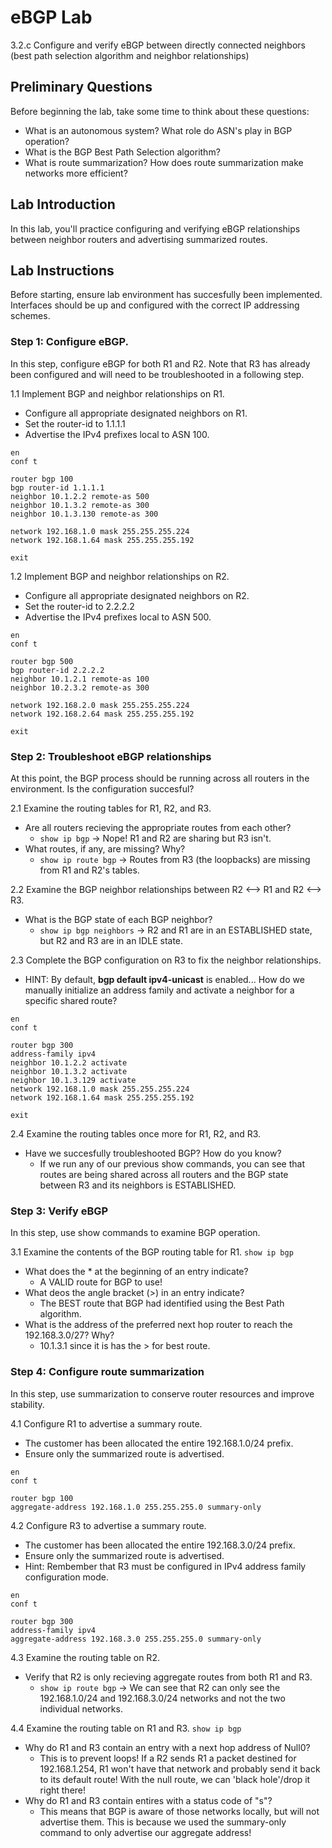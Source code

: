 # eBGP Lab
3.2.c Configure and verify eBGP between directly connected neighbors (best path selection algorithm and neighbor relationships)

## Preliminary Questions
Before beginning the lab, take some time to think about these questions:
- What is an autonomous system? What role do ASN's play in BGP operation?
- What is the BGP Best Path Selection algorithm?
- What is route summarization? How does route summarization make networks more efficient?


## Lab Introduction
In this lab, you'll practice configuring and verifying eBGP relationships between neighbor routers and advertising summarized routes.


## Lab Instructions
Before starting, ensure lab environment has succesfully been implemented. 
Interfaces should be up and configured with the correct IP addressing schemes. 

### Step 1: Configure eBGP.
In this step, configure eBGP for both R1 and R2. Note that R3 has already been configured and will need to be troubleshooted in a following step.

1.1 Implement BGP and neighbor relationships on R1.
  - Configure all appropriate designated neighbors on R1.
  - Set the router-id to 1.1.1.1
  - Advertise the IPv4 prefixes local to ASN 100.
```
en
conf t

router bgp 100
bgp router-id 1.1.1.1
neighbor 10.1.2.2 remote-as 500
neighbor 10.1.3.2 remote-as 300
neighbor 10.1.3.130 remote-as 300

network 192.168.1.0 mask 255.255.255.224
network 192.168.1.64 mask 255.255.255.192

exit
```

1.2 Implement BGP and neighbor relationships on R2.
  - Configure all appropriate designated neighbors on R2.
  - Set the router-id to 2.2.2.2
  - Advertise the IPv4 prefixes local to ASN 500.

```
en
conf t

router bgp 500
bgp router-id 2.2.2.2
neighbor 10.1.2.1 remote-as 100
neighbor 10.2.3.2 remote-as 300

network 192.168.2.0 mask 255.255.255.224
network 192.168.2.64 mask 255.255.255.192

exit
```

### Step 2: Troubleshoot eBGP relationships
At this point, the BGP process should be running across all routers in the environment. Is the configuration succesful?

2.1 Examine the routing tables for R1, R2, and R3.
  - Are all routers recieving the appropriate routes from each other?
    - ```show ip bgp``` -> Nope! R1 and R2 are sharing but R3 isn't.
  - What routes, if any, are missing? Why?
    - ```show ip route bgp``` -> Routes from R3 (the loopbacks) are missing from R1 and R2's tables.

2.2 Examine the BGP neighbor relationships between R2 <--> R1 and R2 <--> R3.
 - What is the BGP state of each BGP neighbor?
   - ```show ip bgp neighbors``` -> R2 and R1 are in an ESTABLISHED state, but R2 and R3 are in an IDLE state.

2.3 Complete the BGP configuration on R3 to fix the neighbor relationships.
 - HINT: By default, **bgp default ipv4-unicast** is enabled... How do we manually initialize an address family and activate a neighbor for a specific shared route?

```
en
conf t

router bgp 300
address-family ipv4
neighbor 10.1.2.2 activate
neighbor 10.1.3.2 activate
neighbor 10.1.3.129 activate
network 192.168.1.0 mask 255.255.255.224
network 192.168.1.64 mask 255.255.255.192

exit
```

2.4 Examine the routing tables once more for R1, R2, and R3.
 - Have we succesfully troubleshooted BGP? How do you know?
   - If we run any of our previous show commands, you can see that routes are being shared across all routers and the BGP state between R3 and its neighbors is ESTABLISHED. 

### Step 3: Verify eBGP 
In this step, use show commands to examine BGP operation.

3.1 Examine the contents of the BGP routing table for R1. ```show ip bgp```
  - What does the * at the beginning of an entry indicate?
    - A VALID route for BGP to use!
  - What deos the angle bracket (>) in an entry indicate?
    - The BEST route that BGP had identified using the Best Path algorithm.
  - What is the address of the preferred next hop router to reach the 192.168.3.0/27? Why?
    - 10.1.3.1 since it is has the > for best route.

### Step 4: Configure route summarization 
In this step, use summarization to conserve router resources and improve stability.

4.1 Configure R1 to advertise a summary route.
  - The customer has been allocated the entire 192.168.1.0/24 prefix.
  - Ensure only the summarized route is advertised.

```
en
conf t

router bgp 100
aggregate-address 192.168.1.0 255.255.255.0 summary-only
```
4.2 Configure R3 to advertise a summary route.
  - The customer has been allocated the entire 192.168.3.0/24 prefix.
  - Ensure only the summarized route is advertised.
  - Hint: Rembember that R3 must be configured in IPv4 address family configuration mode.

```
en
conf t

router bgp 300
address-family ipv4
aggregate-address 192.168.3.0 255.255.255.0 summary-only
```

4.3 Examine the routing table on R2.
  - Verify that R2 is only recieving aggregate routes from both R1 and R3.
    - ```show ip route bgp``` -> We can see that R2 can only see the 192.168.1.0/24 and 192.168.3.0/24 networks and not the two individual networks.

4.4 Examine the routing table on R1 and R3. ```show ip bgp```
  - Why do R1 and R3 contain an entry with a next hop address of Null0?
    - This is to prevent loops! If a R2 sends R1 a packet destined for 192.168.1.254, R1 won't have that network and probably send it back to its default route! With the null route, we can 'black hole'/drop it right there!
  - Why do R1 and R3 contain entires with a status code of "s"?
    - This means that BGP is aware of those networks locally, but will not advertise them. This is because we used the summary-only command to only advertise our aggregate address!
